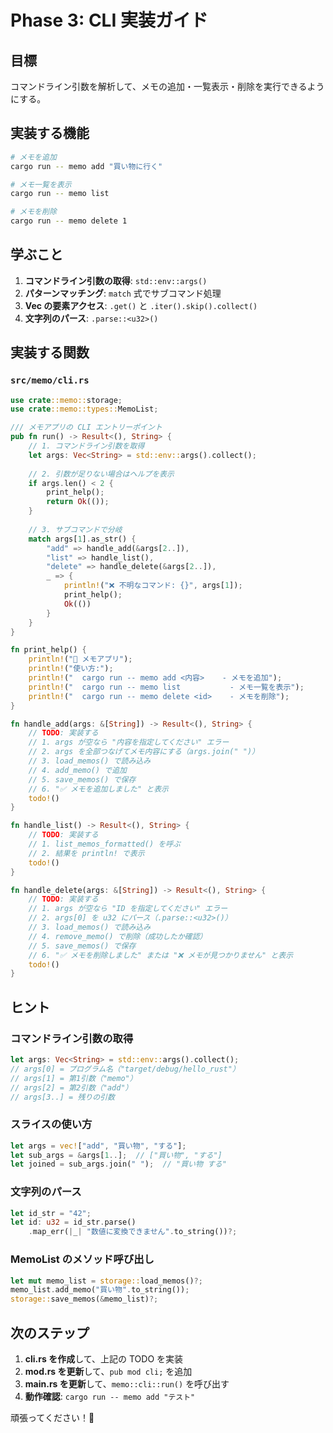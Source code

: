 # Phase 3: CLI 実装ガイド

## 目標

コマンドライン引数を解析して、メモの追加・一覧表示・削除を実行できるようにする。

## 実装する機能

```bash
# メモを追加
cargo run -- memo add "買い物に行く"

# メモ一覧を表示
cargo run -- memo list

# メモを削除
cargo run -- memo delete 1
```

## 学ぶこと

1. **コマンドライン引数の取得**: `std::env::args()`
2. **パターンマッチング**: `match` 式でサブコマンド処理
3. **Vec の要素アクセス**: `.get()` と `.iter().skip().collect()`
4. **文字列のパース**: `.parse::<u32>()`

## 実装する関数

### `src/memo/cli.rs`

```rust
use crate::memo::storage;
use crate::memo::types::MemoList;

/// メモアプリの CLI エントリーポイント
pub fn run() -> Result<(), String> {
    // 1. コマンドライン引数を取得
    let args: Vec<String> = std::env::args().collect();
    
    // 2. 引数が足りない場合はヘルプを表示
    if args.len() < 2 {
        print_help();
        return Ok(());
    }
    
    // 3. サブコマンドで分岐
    match args[1].as_str() {
        "add" => handle_add(&args[2..]),
        "list" => handle_list(),
        "delete" => handle_delete(&args[2..]),
        _ => {
            println!("❌ 不明なコマンド: {}", args[1]);
            print_help();
            Ok(())
        }
    }
}

fn print_help() {
    println!("📝 メモアプリ");
    println!("使い方:");
    println!("  cargo run -- memo add <内容>    - メモを追加");
    println!("  cargo run -- memo list           - メモ一覧を表示");
    println!("  cargo run -- memo delete <id>    - メモを削除");
}

fn handle_add(args: &[String]) -> Result<(), String> {
    // TODO: 実装する
    // 1. args が空なら "内容を指定してください" エラー
    // 2. args を全部つなげてメモ内容にする（args.join(" ")）
    // 3. load_memos() で読み込み
    // 4. add_memo() で追加
    // 5. save_memos() で保存
    // 6. "✅ メモを追加しました" と表示
    todo!()
}

fn handle_list() -> Result<(), String> {
    // TODO: 実装する
    // 1. list_memos_formatted() を呼ぶ
    // 2. 結果を println! で表示
    todo!()
}

fn handle_delete(args: &[String]) -> Result<(), String> {
    // TODO: 実装する
    // 1. args が空なら "ID を指定してください" エラー
    // 2. args[0] を u32 にパース（.parse::<u32>()）
    // 3. load_memos() で読み込み
    // 4. remove_memo() で削除（成功したか確認）
    // 5. save_memos() で保存
    // 6. "✅ メモを削除しました" または "❌ メモが見つかりません" と表示
    todo!()
}
```

## ヒント

### コマンドライン引数の取得

```rust
let args: Vec<String> = std::env::args().collect();
// args[0] = プログラム名（"target/debug/hello_rust"）
// args[1] = 第1引数（"memo"）
// args[2] = 第2引数（"add"）
// args[3..] = 残りの引数
```

### スライスの使い方

```rust
let args = vec!["add", "買い物", "する"];
let sub_args = &args[1..];  // ["買い物", "する"]
let joined = sub_args.join(" ");  // "買い物 する"
```

### 文字列のパース

```rust
let id_str = "42";
let id: u32 = id_str.parse()
    .map_err(|_| "数値に変換できません".to_string())?;
```

### MemoList のメソッド呼び出し

```rust
let mut memo_list = storage::load_memos()?;
memo_list.add_memo("買い物".to_string());
storage::save_memos(&memo_list)?;
```

## 次のステップ

1. **cli.rs を作成**して、上記の TODO を実装
2. **mod.rs を更新**して、`pub mod cli;` を追加
3. **main.rs を更新**して、`memo::cli::run()` を呼び出す
4. **動作確認**: `cargo run -- memo add "テスト"`

頑張ってください！🚀
